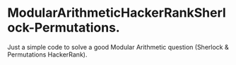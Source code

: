 # ModularArithmeticHackerRankSherlock-Permutations.
Just a simple code to solve a good Modular Arithmetic question (Sherlock &amp; Permutations HackerRank).

